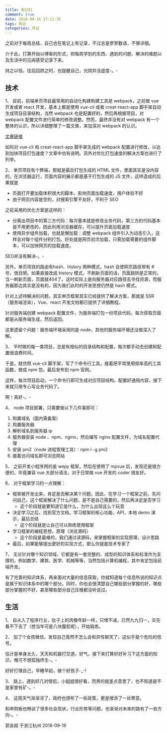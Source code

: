 ```yaml
---
title: 周记01
comment: true
date: 2018-09-16 17:12:35
tags: 周记
categories: 周记
---
```

之前对于每周总结，自己也在笔记上有记录，不过总是寥寥数语，不够详细。

介于此，打算开始以博客的形式，把每周学到的东西、遇到的问题、解决的难题以及生活中的见闻感受记录下来。

持之以恒，往后回顾之时，也提醒自己，光阴并没虚度-。-

<!-- more -->

## 技术

1、
目前，前端单页项目最常用的自动化构建构建工具是 webpack，之前做 vue 开发或者 react 开发，基本上都是使用 vue-cli 或者 creat-react-app 脚手架自动生成项目目录结构，当然 webpack 也是配置好的，然后再根据项目，对 webpack 配置文件进行简单的修改调整。然而，最终并没有对 webpack 有一个整体的认识，所以详细整理了一篇文章，来加深对 webpack 的认识。

[文章链接](/2018/09/10/webpack/)

如何对 vue-cli 和 creat-react-app 脚手架生成的 webpack 配置进行修改，以达到加快项目打包速度？文章中也有说明。另外对优化打包速度的解决方案也进行了列举。

2、
单页项目有个弊端，那就是最后打包生成的 HTML 文件，里面其实是没内容的，在浏览器运行，页面内容的展示都是基于打包生成的 JS 文件，这样造成的后果就是

- 页面打开要加载体积很大的脚本，影响页面加载速度，用户体验不好
- 由于网页内容是空的，对搜索引擎不友好，不利于 SEO

之前采用的优化方案是这样的：

- 分离出项目中的第三方代码：每次基本就是修改业务代码，第三方的代码基本是不用更改的，因此利用浏览器缓存，可以提升页面加载速度
- 使用异步组件加载，也就是懒加载：调整 webpack 组件引入为动态引入，这样会对每个组件分别打包。好处就是网页初次加载，只需加载需要的组件脚本，可以加快网页的加载速度。

SEO并没有解决-。-

另外，单页项目的路由有hash、history 两种模式，hash 会使网页路径带有 # 号，很丑陋。如果直接改成 history 模式，不刷新页面的话，页面跳转是正常的，当一刷新页面，页面就404了。这时实际上是向服务器对应路径去寻找资源，而服务器那边其实是没有的，因为我们此时的开发思想仍然是 hash 模式。

针对上述待解决的问题，其实单页框架其实已经提供了解决方案，那就是 SSR（服务端渲染），Vue、react 开发文档都已提供了详细教程。

针对服务端创建 webpack 配置文件，为服务端打包一份项目代码，每次获取页面都是从服务端生成，然后返回。

这里遗留个问题：服务端环境采用的是 node，其他的服务端环境还没做深入了解。

3、
平时做的每一类项目，总是有相似的目录结构和配置，每次都手动去创建和配置很浪费时间。

于是，就仿照 vue-cli 脚手架，写了个命令行工具，接着把平常使用频率高的工具函数，做成 npm 包，最后发布到 npm 官网。

这样，每次项目启动，一个命令行即可生成对应项目结构，配置好通用内容，接下来就只用专心写业务代码了。

啊！真好-。-

4、
node 项目部署，只需要做以下几件事即可：

1. 购置域名（国内需备案）
2. 购置服务器
3. 解析域名到服务器 ip
4. 服务器安装 node 、npm、nginx，然后编写 nginx 配置文件，为域名配置代理
5. 安装 pm2（node 进程管理工具）：npm i -g pm2
6. 接着访问域名即可浏览网站

5、
之前开发小程序用的是 wepy 框架，然后在使用了 mpvue 后，发现还是很方便的，毕竟兼容 vue 大部分语法，对于日常做 vue 开发的 coder 很友好。

6、
对于框架学习的一点理解：

- 框架被开发出来，肯定是去解决某个问题。因此，在学习一个框架之前，先问问自己，这个框架解决了什么问题，是不是自己需要的，然后再决定是否学习
  - 这个阶段就是要知道它是什么，为什么出现这么个玩意
- 决定学习之后，找到官方文档，学习框架的核心功能、API，本地 demo 演示，最后总结
  - 这个阶段就是让自己可以熟练使用框架
- 学习框架的编程思想，原理（浏览源码）
  - 这个阶段是最难的，我们通过读源码，来掌握框架的实现原理，设计思路
- 最后，如果能够提出更好的实现方式，那么你就是技术专家了

7、
无论针对哪个知识领域，它都是有一套完整的、成型的知识体系和标准作为支撑的，例如数学、建筑、医学、机械等等，当然包括计算机编程，其中肯定包括前端开发。

有了完善的知识体系，再来面对大量的信息获取，你就知道每个信息所说的知识点是属于知识体系中的哪个部分。同时，你也会很清楚自己哪些部分掌握的好，哪些部分掌握的不好，甚至哪些部分自己压根都没听说过。

## 生活

1、
自从入了程序行业，肚子上的肉像年龄一样，只增不减，已然九九归一，实在看不下去了（想当年可是八块腹肌呢），开始锻炼。

2、
加了个女孩微信，发现自己竟然不怎么会和异性聊天了，这似乎是个危险的信号。

估计是单身太久，天天和机器打交道，好气。接下来打算好好补习下这方面的知识，俺可不想孤独终生-。-

好好打理自己，早睡早起，做个好孩子-_-!

3、
路上，遇到好几对情侣，小姐姐很好看，而男的就差点意思了，也不知道是不是家里有矿-。-

4、
这周天气渐渐凉了，政府也颁布了一些政策，更是增添了一丝寒意。

和申狗板也畅谈了很多社会现状，行业形势等问题，也渐渐对未来的路有了一些方向-。-

郭金超
于浙江杭州
2018-09-16